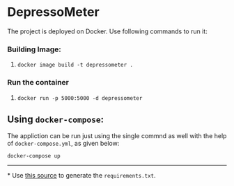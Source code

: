 # DepressoMeter  


The project is deployed on Docker. Use following commands to run it:  

### Building Image:  

1. ```docker image build -t depressometer .```  

### Run the container  

1. ```docker run -p 5000:5000 -d depressometer```  


## Using `docker-compose`:  

The appliction can be run just using the single commnd as well with the help of `docker-compose.yml`, as given below:  

```docker-compose up```  

---  



\* Use [this source](https://stackoverflow.com/questions/32302379/could-not-find-a-version-that-satisfies-the-requirement-package) to generate the `requirements.txt`.  